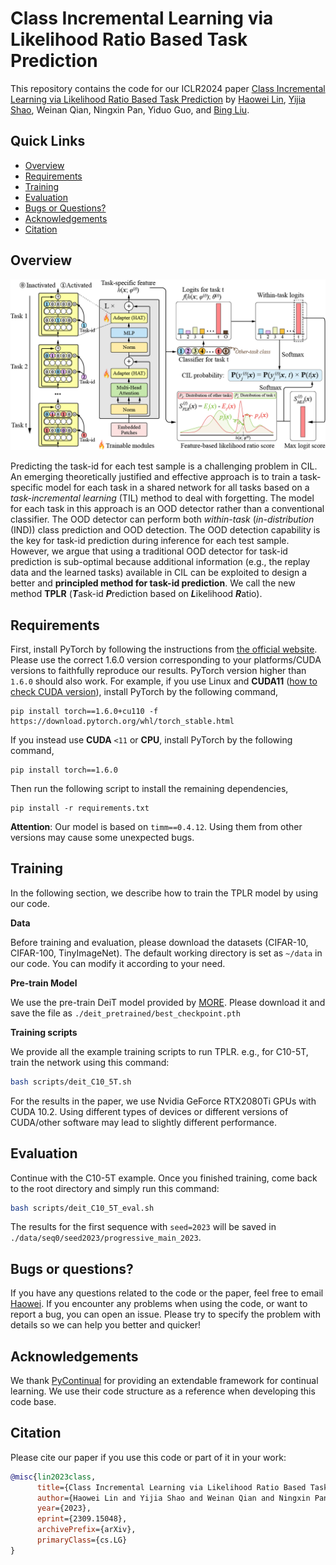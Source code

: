 # Class Incremental Learning via Likelihood Ratio Based Task Prediction

This repository contains the code for our ICLR2024 paper [Class Incremental Learning via Likelihood Ratio Based Task Prediction](https://arxiv.org/abs/2309.15048) by [Haowei Lin](https://linhaowei1.github.io/), [Yijia Shao](https://shaoyijia.github.io/), Weinan Qian, Ningxin Pan, Yiduo Guo, and [Bing Liu](https://www.cs.uic.edu/~liub/).

## Quick Links

- [Overview](#overview)
- [Requirements](#requirements)
- [Training](#training)
- [Evaluation](#evaluation)
- [Bugs or Questions?](#bugs-or-questions)
- [Acknowledgements](acknowledgements#)
- [Citation](#citation)

## Overview

![](figures/TPLR.png)

Predicting the task-id for each test sample is a challenging problem in CIL. An emerging theoretically justified and effective approach is to train a task-specific model for each task in a shared network for all tasks based on a *task-incremental learning* (TIL) method to deal with forgetting. The model for each task in this approach is an OOD detector rather than a conventional classifier. The OOD detector can perform both *within-task* (*in-distribution* (IND)) class prediction and OOD detection. The OOD detection capability is the key for task-id prediction during inference for each test sample. However, we argue that using a traditional OOD detector for task-id prediction is sub-optimal because additional information (e.g., the replay data and the learned tasks) available in CIL can be exploited to design a better and **principled method for task-id prediction**. We call the new method **TPLR** (***T***ask-id ***P***rediction based on ***L***ikelihood ***R***atio).

## Requirements

First, install PyTorch by following the instructions from [the official website](https://pytorch.org/). Please use the correct 1.6.0 version corresponding to your platforms/CUDA versions to faithfully reproduce our results. PyTorch version higher than `1.6.0` should also work. For example, if you use Linux and **CUDA11** ([how to check CUDA version](https://varhowto.com/check-cuda-version/)), install PyTorch by the following command,

```
pip install torch==1.6.0+cu110 -f https://download.pytorch.org/whl/torch_stable.html
```

If you instead use **CUDA** `<11` or **CPU**, install PyTorch by the following command,

```
pip install torch==1.6.0
```

Then run the following script to install the remaining dependencies,

```
pip install -r requirements.txt
```

**Attention**: Our model is based on `timm==0.4.12`. Using them from other versions may cause some unexpected bugs.

## Training

In the following section, we describe how to train the TPLR model by using our code.

**Data**

Before training and evaluation, please download the datasets (CIFAR-10, CIFAR-100, TinyImageNet). The default working directory is set as ``~/data`` in our code. You can modify it according to your need.

**Pre-train Model**

We use the pre-train DeiT model provided by [MORE](https://github.com/k-gyuhak/MORE). Please download it and save the file as ``./deit_pretrained/best_checkpoint.pth``

**Training scripts**

We provide all the example training scripts to run TPLR. e.g., for C10-5T, train the network using this command:

```bash
bash scripts/deit_C10_5T.sh
```

For the results in the paper, we use Nvidia GeForce RTX2080Ti GPUs with CUDA 10.2. Using different types of devices or different versions of CUDA/other software may lead to slightly different performance.

## Evaluation

Continue with the C10-5T example. Once you finished training, come back to the root directory and simply run this command:

```bash
bash scripts/deit_C10_5T_eval.sh
```

The results for the first sequence with `seed=2023` will be saved in `./data/seq0/seed2023/progressive_main_2023`.

## Bugs or questions?

If you have any questions related to the code or the paper, feel free to email [Haowei](mailto:linhaowei@pku.edu.cn). If you encounter any problems when using the code, or want to report a bug, you can open an issue. Please try to specify the problem with details so we can help you better and quicker!

## Acknowledgements

We thank [PyContinual](https://github.com/ZixuanKe/PyContinual) for providing an extendable framework for continual learning. We use their code structure as a reference when developing this code base.

## Citation

Please cite our paper if you use this code or part of it in your work:

```bibtex
@misc{lin2023class,
      title={Class Incremental Learning via Likelihood Ratio Based Task Prediction}, 
      author={Haowei Lin and Yijia Shao and Weinan Qian and Ningxin Pan and Yiduo Guo and Bing Liu},
      year={2023},
      eprint={2309.15048},
      archivePrefix={arXiv},
      primaryClass={cs.LG}
}
```